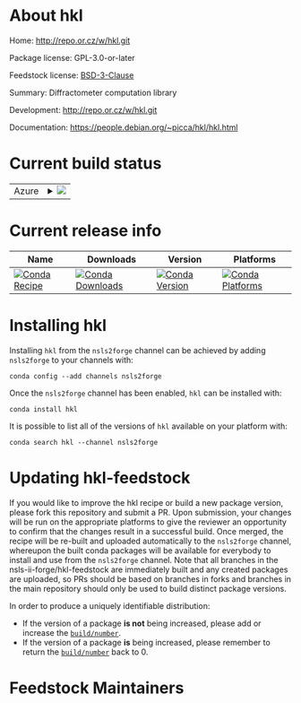 About hkl
=========

Home: http://repo.or.cz/w/hkl.git

Package license: GPL-3.0-or-later

Feedstock license: [BSD-3-Clause](https://github.com/nsls-ii-forge/hkl-feedstock/blob/master/LICENSE.txt)

Summary: Diffractometer computation library

Development: http://repo.or.cz/w/hkl.git

Documentation: https://people.debian.org/~picca/hkl/hkl.html

Current build status
====================


<table>
    
  <tr>
    <td>Azure</td>
    <td>
      <details>
        <summary>
          <a href="https://dev.azure.com/nsls2forge/nsls2forge/_build/latest?definitionId=136&branchName=master">
            <img src="https://dev.azure.com/nsls2forge/nsls2forge/_apis/build/status/hkl-feedstock?branchName=master">
          </a>
        </summary>
        <table>
          <thead><tr><th>Variant</th><th>Status</th></tr></thead>
          <tbody><tr>
              <td>linux_64_python3.7</td>
              <td>
                <a href="https://dev.azure.com/nsls2forge/nsls2forge/_build/latest?definitionId=136&branchName=master">
                  <img src="https://dev.azure.com/nsls2forge/nsls2forge/_apis/build/status/hkl-feedstock?branchName=master&jobName=linux&configuration=linux_64_python3.7" alt="variant">
                </a>
              </td>
            </tr><tr>
              <td>linux_64_python3.8</td>
              <td>
                <a href="https://dev.azure.com/nsls2forge/nsls2forge/_build/latest?definitionId=136&branchName=master">
                  <img src="https://dev.azure.com/nsls2forge/nsls2forge/_apis/build/status/hkl-feedstock?branchName=master&jobName=linux&configuration=linux_64_python3.8" alt="variant">
                </a>
              </td>
            </tr><tr>
              <td>linux_64_python3.9</td>
              <td>
                <a href="https://dev.azure.com/nsls2forge/nsls2forge/_build/latest?definitionId=136&branchName=master">
                  <img src="https://dev.azure.com/nsls2forge/nsls2forge/_apis/build/status/hkl-feedstock?branchName=master&jobName=linux&configuration=linux_64_python3.9" alt="variant">
                </a>
              </td>
            </tr>
          </tbody>
        </table>
      </details>
    </td>
  </tr>
</table>

Current release info
====================

| Name | Downloads | Version | Platforms |
| --- | --- | --- | --- |
| [![Conda Recipe](https://img.shields.io/badge/recipe-hkl-green.svg)](https://anaconda.org/nsls2forge/hkl) | [![Conda Downloads](https://img.shields.io/conda/dn/nsls2forge/hkl.svg)](https://anaconda.org/nsls2forge/hkl) | [![Conda Version](https://img.shields.io/conda/vn/nsls2forge/hkl.svg)](https://anaconda.org/nsls2forge/hkl) | [![Conda Platforms](https://img.shields.io/conda/pn/nsls2forge/hkl.svg)](https://anaconda.org/nsls2forge/hkl) |

Installing hkl
==============

Installing `hkl` from the `nsls2forge` channel can be achieved by adding `nsls2forge` to your channels with:

```
conda config --add channels nsls2forge
```

Once the `nsls2forge` channel has been enabled, `hkl` can be installed with:

```
conda install hkl
```

It is possible to list all of the versions of `hkl` available on your platform with:

```
conda search hkl --channel nsls2forge
```




Updating hkl-feedstock
======================

If you would like to improve the hkl recipe or build a new
package version, please fork this repository and submit a PR. Upon submission,
your changes will be run on the appropriate platforms to give the reviewer an
opportunity to confirm that the changes result in a successful build. Once
merged, the recipe will be re-built and uploaded automatically to the
`nsls2forge` channel, whereupon the built conda packages will be available for
everybody to install and use from the `nsls2forge` channel.
Note that all branches in the nsls-ii-forge/hkl-feedstock are
immediately built and any created packages are uploaded, so PRs should be based
on branches in forks and branches in the main repository should only be used to
build distinct package versions.

In order to produce a uniquely identifiable distribution:
 * If the version of a package **is not** being increased, please add or increase
   the [``build/number``](https://docs.conda.io/projects/conda-build/en/latest/resources/define-metadata.html#build-number-and-string).
 * If the version of a package **is** being increased, please remember to return
   the [``build/number``](https://docs.conda.io/projects/conda-build/en/latest/resources/define-metadata.html#build-number-and-string)
   back to 0.

Feedstock Maintainers
=====================


